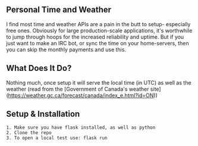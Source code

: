 ## Personal Time and Weather
I find most time and weather APIs are a pain in the butt to setup- especially free ones. Obviously for large
production-scale applications, it's worthwhile to jump through hoops for the increased reliability and uptime.
But if you just want to make an IRC bot, or sync the time on your home-servers, then you can skip the monthly
payments and use this.

## What Does It Do?
Nothing much, once setup it will serve the local time (in UTC) as well as the weather (read from the
[Government of Canada's weather site] (https://weather.gc.ca/forecast/canada/index_e.html?id=ON))

## Setup & Installation
```
1. Make sure you have flask installed, as well as python
2. Clone the repo
3. To open a local test use: flask run
```


